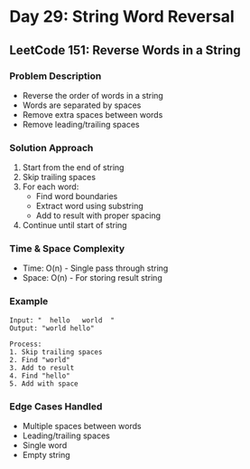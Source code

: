 # Day 29: String Word Reversal

## LeetCode 151: Reverse Words in a String

### Problem Description

- Reverse the order of words in a string
- Words are separated by spaces
- Remove extra spaces between words
- Remove leading/trailing spaces

### Solution Approach

1. Start from the end of string
2. Skip trailing spaces
3. For each word:
   - Find word boundaries
   - Extract word using substring
   - Add to result with proper spacing
4. Continue until start of string

### Time & Space Complexity

- Time: O(n) - Single pass through string
- Space: O(n) - For storing result string

### Example

```
Input: "  hello   world  "
Output: "world hello"

Process:
1. Skip trailing spaces
2. Find "world"
3. Add to result
4. Find "hello"
5. Add with space
```

### Edge Cases Handled

- Multiple spaces between words
- Leading/trailing spaces
- Single word
- Empty string
